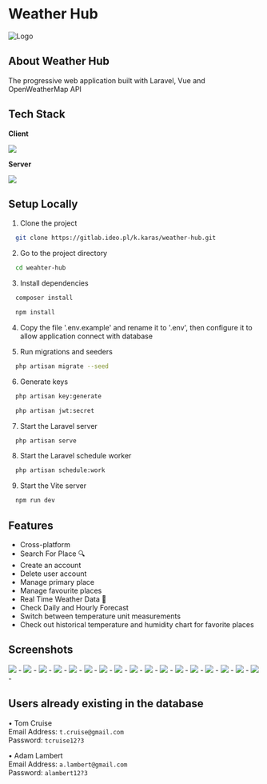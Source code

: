 # Weather Hub
![Logo](./public/logo.png)

## About Weather Hub
The progressive web application built with Laravel, Vue and OpenWeatherMap API

## Tech Stack
**Client**<br>

<img src="https://skillicons.dev/icons?i=html,css,bootstrap,vue,vite" /> 

**Server**<br>

<img src="https://skillicons.dev/icons?i=laravel,mysql" />


## Setup Locally

1. Clone the project

```bash
  git clone https://gitlab.ideo.pl/k.karas/weather-hub.git
```

2. Go to the project directory

```bash
  cd weahter-hub
```

3. Install dependencies

```bash
  composer install
```

```bash
  npm install
```

4. Copy the file '.env.example' and rename it to '.env', then configure it
to allow application connect with database


5. Run migrations and seeders

```bash
  php artisan migrate --seed
```

6. Generate keys

```bash
  php artisan key:generate
```

```bash
  php artisan jwt:secret
```

7. Start the Laravel server

```bash
  php artisan serve
```

8. Start the Laravel schedule worker

```bash
  php artisan schedule:work
```

9. Start the Vite server

```bash
  npm run dev
```

## Features
- Cross-platform
- Search For Place 🔍
- Create an account
- Delete user account
- Manage primary place
- Manage favourite places
- Real Time Weather Data 🌄
- Check Daily and Hourly Forecast
- Switch between temperature unit measurements
- Check out historical temperature and humidity chart for favorite places


## Screenshots

<img src="./readme/images/sign-in.jpg" />
-
<img src="./readme/images/sign-up.jpg" />
-
<img src="./readme/images/home-1.jpg" />
-
<img src="./readme/images/home-dynamic-background.jpg" />
-
<img src="./readme/images/home-search-engine.jpg" />
-
<img src="./readme/images/home-2.jpg" />
-
<img src="./readme/images/home-hourly-chart.jpg" />
-
<img src="./readme/images/home-historical-temp-and-hum-chart.jpg" />
-
<img src="./readme/images/favourite-places.jpg" />
-
<img src="./readme/images/add-favourite-place.jpg" />
-
<img src="./readme/images/settings-page.jpg" />
-
<img src="./readme/images/tablet-rwd-1.jpg" />
-
<img src="./readme/images/tablet-rwd-2.jpg" />
-
<img src="./readme/images/smartphone-rwd-1.jpg" />
-
<img src="./readme/images/smartphone-rwd-2.jpg" />
-
<img src="./readme/images/start-pwa.jpg" />
-
<img src="./readme/images/pwa.jpg" />
-

## Users already existing in the database

• Tom Cruise<br>
Email Address: ```t.cruise@gmail.com```<br>
Password: ```tcruise12?3```<br>

• Adam Lambert<br>
Email Address: ```a.lambert@gmail.com```<br>
Password: ```alambert12?3```<br>
